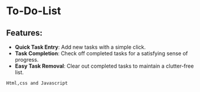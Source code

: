 # To-Do-List

## Features:
- **Quick Task Entry**: Add new tasks with a simple click.
- **Task Completion**: Check off completed tasks for a satisfying sense of progress.
- **Easy Task Removal**: Clear out completed tasks to maintain a clutter-free list.

`Html,css and Javascript` 